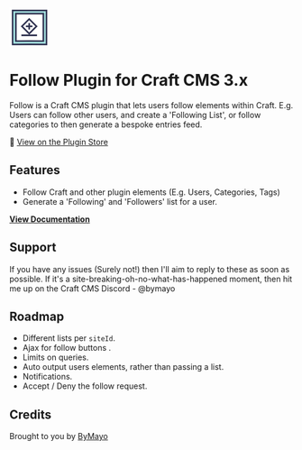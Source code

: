<img src="https://raw.githubusercontent.com/bymayo/craft-follow/master/resources/icon.png" width="70">

# Follow Plugin for Craft CMS 3.x

Follow is a Craft CMS plugin that lets users follow elements within Craft. E.g. Users can follow other users, and create a 'Following List', or follow categories to then generate a bespoke entries feed.

🛒 [View on the Plugin Store](https://plugins.craftcms.com/strava-sync)<br>

## Features

- Follow Craft and other plugin elements (E.g. Users, Categories, Tags)
- Generate a 'Following' and 'Followers' list for a user.

__[View Documentation](https://plugins.bymayo.co.uk/follow/)__

## Support

If you have any issues (Surely not!) then I'll aim to reply to these as soon as possible. If it's a site-breaking-oh-no-what-has-happened moment, then hit me up on the Craft CMS Discord - @bymayo

## Roadmap

* Different lists per `siteId`.
* Ajax for follow buttons .
* Limits on queries.
* Auto output users elements, rather than passing a list.
* Notifications.
* Accept / Deny the follow request.

## Credits

Brought to you by [ByMayo](http://bymayo.co.uk)
